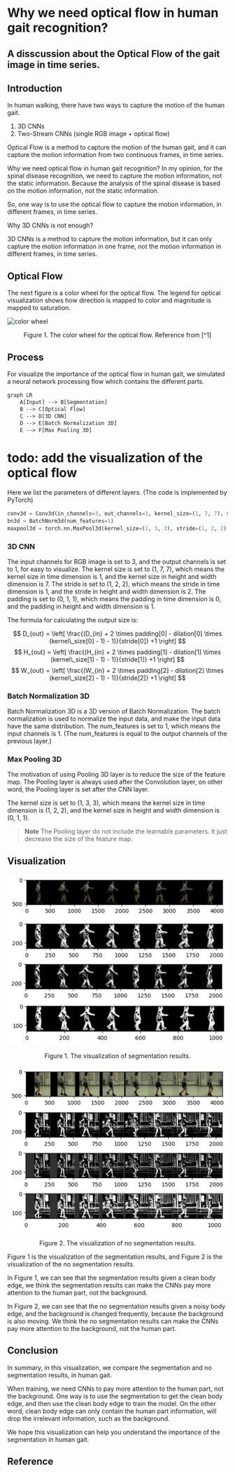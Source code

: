 # Why we need optical flow in human gait recognition?

## A disscussion about the Optical Flow of the gait image in time series.

## Introduction

In human walking, there have two ways to capture the motion of the human gait.
1. 3D CNNs
2. Two-Stream CNNs (single RGB image + optical flow)

Optical Flow is a method to capture the motion of the human gait, and it can capture the motion information from two continuous frames, in time series.

Why we need optical flow in human gait recognition?
In my opinion, for the spinal disease recognition, we need to capture the motion information, not the static information.
Because the analysis of the spinal disease is based on the motion information, not the static information.

So, one way is to use the optical flow to capture the motion information, in different frames, in time series.

Why 3D CNNs is not enough?

3D CNNs is a method to capture the motion information, but it can only capture the motion information in one frame, not the motion information in different frames, in time series.

## Optical Flow

The next figure is a color wheel for the optical flow.
The legend for optical visualization shows how direction is mapped to color and magnitude is mapped to saturation.

![color wheel](https://hci.iwr.uni-heidelberg.de/sites/default/files/node/images/687377970/legend_flow.png)
<center>Figure 1. The color wheel for the optical flow. Reference from [^1]</center>

## Process

For visualize the importance of the optical flow in human gait, we simulated a neural network processing flow which contains the different parts.

```mermaid
graph LR
    A[Input] --> B[Segmentation]
    B --> C[Optical Flow]
    C --> D[3D CNN]
    D --> E[Batch Normalization 3D]
    E --> F[Max Pooling 3D]
```

# todo: add the visualization of the optical flow
Here we list the parameters of different layers.
(The code is implemented by PyTorch)

```python
conv3d = Conv3d(in_channels=3, out_channels=1, kernel_size=(1, 7, 7), stride=(1, 2, 2), padding=(0, 3, 3))
bn3d = BatchNorm3d(num_features=1)
maxpool3d = torch.nn.MaxPool3d(kernel_size=(1, 3, 3), stride=(1, 2, 2), padding=(0, 1, 1))
```

### 3D CNN

The input channels for RGB image is set to 3, and the output channels is set to 1, for easy to visualize.
The kernel size is set to (1, 7, 7), which means the kernel size in time dimension is 1, and the kernel size in height and width dimension is 7.
The stride is set to (1, 2, 2), which means the stride in time dimension is 1, and the stride in height and width dimension is 2.
The padding is set to (0, 1, 1), which means the padding in time dimension is 0, and the padding in height and width dimension is 1.

The formula for calculating the output size is:

$$
D_{out} = \left[ \frac{(D_{in} + 2 \times padding[0] - dilation[0] \times (kernel\_size[0] - 1) - 1)}{stride[0]} +1 \right]
$$
$$
H_{out} = \left[ \frac{(H_{in} + 2 \times padding[1] - dilation[1] \times (kernel\_size[1] - 1) - 1)}{stride[1]} +1 \right]
$$
$$
W_{out} = \left[ \frac{(W_{in} + 2 \times padding[2] - dilation[2] \times (kernel\_size[2] - 1) - 1)}{stride[2]} +1 \right]
$$

### Batch Normalization 3D

Batch Normalization 3D is a 3D version of Batch Normalization.
The batch normalization is used to normalize the input data, and make the input data have the same distribution.
The num_features is set to 1, which means the input channels is 1.
(The num_features is equal to the output channels of the previous layer.)

### Max Pooling 3D

The motivation of using Pooling 3D layer is to reduce the size of the feature map.
The Pooling layer is always used after the Convolution layer, on other word, the Pooling layer is set after the CNN layer.

The kernel size is set to (1, 3, 3), which means the kernel size in time dimension is (1, 2, 2), and the kernel size in height and width dimension is (0, 1, 1).

> **Note** 
> The Pooling layer do not include the learnable parameters. It just decrease the size of the feature map.

## Visualization

![segmentation](./imgs/segmentation/seg.png)

<center>Figure 1. The visualization of segmentation results.</center>

![no_seg](./imgs/segmentation/no_seg.png)

<center>Figure 2. The visualization of no segmentation results.</center>

Figure 1 is the visualization of the segmentation results, and Figure 2 is the visualization of the no segmentation results.

In Figure 1, we can see that the segmentation results given a clean body edge, we think the segmentation results can make the CNNs pay more attention to the human part, not the background.

In Figure 2, we can see that the no segmentation results given a noisy body edge, and the background is changed frequently, because the background is also moving.
We think the no segmentation results can make the CNNs pay more attention to the background, not the human part.

## Conclusion

In summary, in this visualization, we compare the segmentation and no segmentation results, in human gait.

When training, we need CNNs to pay more attention to the human part, not the background.
One way is to use the segmentation to get the clean body edge, and then use the clean body edge to train the model.
On the other word, clean body edge can only contain the human part information, will drop the irrelevant information, such as the background.

We hope this visualization can help you understand the importance of the segmentation in human gait.

## Reference

[^1]: [A Toolbox to Visualize Dense Image Correspondences](https://hci.iwr.uni-heidelberg.de/content/toolbox-visualize-dense-image-correspondences)